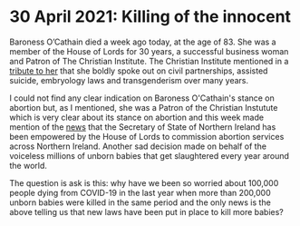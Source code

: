 # 30 April 2021: Killing of the innocent

Baroness O’Cathain died a week ago today, at the age of 83. She was a member of the House of Lords for 30 years, a successful business woman and Patron of The Christian Institute. The Christian Institute mentioned in a [tribute to her](https://www.christian.org.uk/news/sorely-missed-institute-patron-detta-ocathain-remembered/) that she boldly spoke out on civil partnerships, assisted suicide, embryology laws and transgenderism over many years. 

I could not find any clear indication on Baroness O'Cathain's stance on abortion but, as I mentioned, she was a Patron of the Christian Instutute which is very clear about its stance on abortion and this week made mention of the [news](https://www.christian.org.uk/news/westminster-issues-ultimatum-over-ni-abortion-roll-out/) that the Secretary of State of Northern Ireland has been empowered by the House of Lords to commission abortion services across Northern Ireland. Another sad decision made on behalf of the voiceless millions of unborn babies that get slaughtered every year around the world. 

The question is ask is this: why have we been so worried about 100,000 people dying from COVID-19 in the last year when more than 200,000 unborn babies were killed in the same period and the only news is the above telling us that new laws have been put in place to kill more babies?
